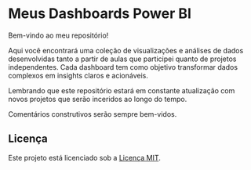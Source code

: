 # Meus Dashboards Power BI

Bem-vindo ao meu repositório! 

Aqui você encontrará uma coleção de visualizações e análises de dados desenvolvidas tanto a partir de aulas que participei quanto de projetos independentes. Cada dashboard tem como objetivo transformar dados complexos em insights claros e acionáveis.

Lembrando que este repositório estará em constante atualização com novos projetos que serão inceridos ao longo do tempo.

Comentários construtivos serão sempre bem-vidos.

## Licença

Este projeto está licenciado sob a [Licença MIT](link_para_licença).
